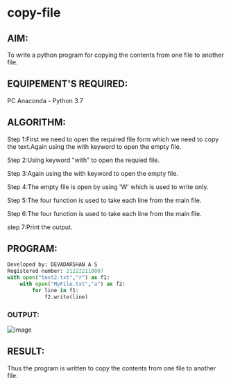 # copy-file
## AIM:
To write a python program for copying the contents from one file to another file.
## EQUIPEMENT'S REQUIRED: 
PC
Anaconda - Python 3.7
## ALGORITHM: 
Step 1:First we need to open the required file form which we need to copy the text.Again using the with keyword to open the empty file.

Step 2:Using keyword "with" to open the requied file.

Step 3:Again using the with keyword to open the empty file.

Step 4:The empty file is open by using 'W' which is used to write only.

Step 5:The four function is used to take each line from the main file.

Step 6:The four function is used to take each line from the main file.

step 7:Print the output.

## PROGRAM:
```python
Developed by: DEVADARSHAN A S
Registered number: 212222110007
with open("text2.txt","r") as f1:
    with open("MyFile.txt","a") as f2:
        for line in f1:
            f2.write(line)
```
### OUTPUT:
![image](https://github.com/DEVADARSHAN2/copy-file/assets/119432150/2fcbb87e-d600-488c-93a7-7f1ea9d53656)
## RESULT:
Thus the program is written to copy the contents from one file to another file.
